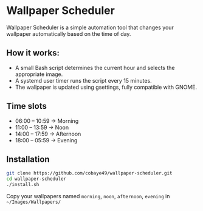 # Wallpaper Scheduler

Wallpaper Scheduler is a simple automation tool that changes your wallpaper automatically based on the time of day.

## How it works:

- A small Bash script determines the current hour and selects the appropriate image.
- A systemd user timer runs the script every 15 minutes.
- The wallpaper is updated using gsettings, fully compatible with GNOME.

## Time slots

- 06:00 – 10:59 → Morning
- 11:00 – 13:59 → Noon
- 14:00 – 17:59 → Afternoon
- 18:00 – 05:59 → Evening

## Installation

```bash
git clone https://github.com/cobaye49/wallpaper-scheduler.git
cd wallpaper-scheduler
./install.sh
```

Copy your wallpapers named `morning`, `noon`, `afternoon`, `evening` in `~/Images/Wallpapers/`



